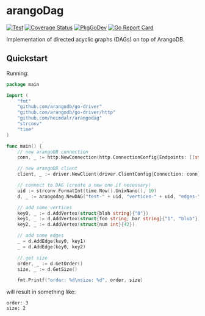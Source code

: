 # arangoDag


[![Test](https://github.com/heimdalr/arangodag/actions/workflows/test.yml/badge.svg)](https://github.com/heimdalr/arangodag/actions/workflows/test.yml)
[![Coverage Status](https://coveralls.io/repos/github/heimdalr/arangodag/badge.svg?branch=main)](https://coveralls.io/github/heimdalr/arangodag?branch=main)
[![PkgGoDev](https://pkg.go.dev/badge/github.com/heimdalr/arangodag)](https://pkg.go.dev/github.com/heimdalr/arangodag)
[![Go Report Card](https://goreportcard.com/badge/github.com/heimdalr/arangodag)](https://goreportcard.com/report/github.com/heimdalr/arangodag)

Implementation of directed acyclic graphs (DAGs) on top of ArangoDB.

## Quickstart

Running: 

``` go
package main

import (
	"fmt"
	"github.com/arangodb/go-driver"
	"github.com/arangodb/go-driver/http"
	"github.com/heimdalr/arangodag"
	"strconv"
	"time"
)

func main() {
    // new arangoDB connection
	conn, _ := http.NewConnection(http.ConnectionConfig{Endpoints: []string{"http://localhost:8529"}})

	// new arangoDB client
	client, _ := driver.NewClient(driver.ClientConfig{Connection: conn})

	// connect to DAG (create a new one if necessary)
	uid := strconv.FormatInt(time.Now().UnixNano(), 10)
	d, _ := arangodag.NewDAG("test-" + uid, "vertices-" + uid, "edges-" + uid, client)

	// add some vertices
	key0, _ := d.AddVertex(struct{blah string}{"0"})
	key1, _ := d.AddVertex(struct{foo string; bar string}{"1", "blub"})
	key2, _ := d.AddVertex(struct{num int}{42})

	// add some edges
	_ = d.AddEdge(key0, key1)
	_ = d.AddEdge(key0, key2)

	// get size
	order, _ := d.GetOrder()
	size, _ := d.GetSize()

	fmt.Printf("order: %d\nsize: %d", order, size)
```

will result in something like:

```
order: 3
size: 2
```